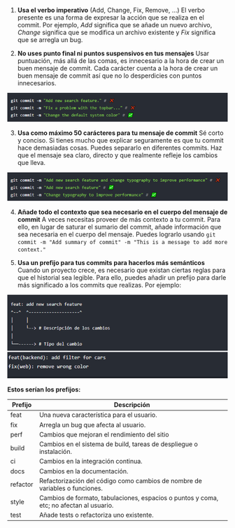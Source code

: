 1. **Usa el verbo imperativo** (Add, Change, Fix, Remove, …)
El verbo presente es una forma de expresar la acción que se realiza en el commit. Por ejemplo, _Add_ significa que se añade un nuevo archivo, _Change_ significa que se modifica un archivo existente y _Fix_ significa que se arregla un bug.

2. **No uses punto final ni puntos suspensivos en tus mensajes**
Usar puntuación, más allá de las comas, es innecesario a la hora de crear un buen mensaje de commit. Cada carácter cuenta a la hora de crear un buen mensaje de commit así que no lo desperdicies con puntos innecesarios.

![image.png](/.attachments/image-62ca420b-d577-45ad-af93-0e77e75a8f17.png)


3. **Usa como máximo 50 carácteres para tu mensaje de commit**
Sé corto y conciso. Si tienes mucho que explicar seguramente es que tu commit hace demasiadas cosas. Puedes separarlo en diferentes commits. 
Haz que el mensaje sea claro, directo y que realmente refleje los cambios que lleva.

![image.png](/.attachments/image-6a45ce25-cfc0-48fa-a933-78b0d87daff8.png)

4. **Añade todo el contexto que sea necesario en el cuerpo del mensaje de commit**
A veces necesitas proveer de más contexto a tu commit. Para ello, en lugar de saturar el sumario del commit, añade información que sea necesaria en el cuerpo del mensaje. 
Puedes lograrlo usando `git commit -m "Add summary of commit" -m "This is a message to add more context."` 


5. **Usa un prefijo para tus commits para hacerlos más semánticos**
Cuando un proyecto crece, es necesario que existan ciertas reglas para que el historial sea legible. Para ello, puedes añadir un prefijo para darle más significado a los commits que realizas. Por ejemplo:

![image.png](/.attachments/image-793d494a-f077-488f-9abe-8835c521509f.png)
![image.png](/.attachments/image-ba9b0825-b502-4418-b298-0d2c34a35d75.png)

**Estos serían los prefijos:**

| Prefijo| Descripción |
|--|--|
| feat | Una nueva característica para el usuario. |
| fix | Arregla un bug que afecta al usuario. |
| perf | Cambios que mejoran el rendimiento del sitio |
| build | Cambios en el sistema de build, tareas de despliegue o instalación. |
| ci | Cambios en la integración continua. |
| docs |  Cambios en la documentación. |
| refactor|  Refactorización del código como cambios de nombre de variables o funciones.|
| style | Cambios de formato, tabulaciones, espacios o puntos y coma, etc; no afectan al usuario. |
| test | Añade tests o refactoriza uno existente.|



